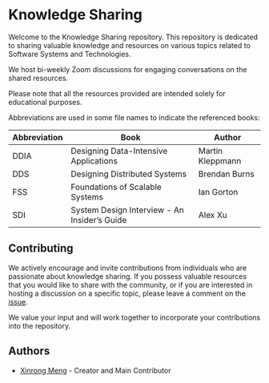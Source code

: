 # Knowledge Sharing

Welcome to the Knowledge Sharing repository. This repository is dedicated to sharing valuable knowledge and 
resources on various topics related to Software Systems and Technologies.

We host bi-weekly Zoom discussions for engaging conversations on the shared resources.

Please note that all the resources provided are intended solely for educational purposes.

Abbreviations are used in some file names to indicate the referenced books:

| Abbreviation | Book | Author |
|--------------|----------|----------|
| DDIA         | Designing Data-Intensive Applications | Martin Kleppmann |
| DDS          | Designing Distributed Systems | Brendan Burns |
| FSS          | Foundations of Scalable Systems | Ian Gorton |
| SDI          | System Design Interview - An Insider’s Guide | Alex Xu |

## Contributing

We actively encourage and invite contributions from individuals who are passionate about knowledge sharing. If you 
possess valuable resources that you would like to share with the community, or if you are interested in hosting a 
discussion on a specific topic, please leave a comment on the 
[issue](https://github.com/xinrong-meng/knowledge-sharing/issues/2).

We value your input and will work together to incorporate your contributions into the repository.

## Authors

- [Xinrong Meng](https://github.com/xinrong-meng) - Creator and Main Contributor